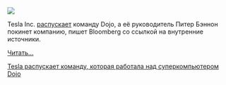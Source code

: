 <!--2025-08-09 08:43:04-->
<div class="yb">
  <div class="rss habr"><img src="https://habrastorage.org/getpro/habr/upload_files/8e9/73f/b24/8e973fb24b915d4efe97c70fdf071f47.jpg" /><p>Tesla Inc. <a href="https://www.bloomberg.com/news/articles/2025-08-07/tesla-disbands-dojo-supercomputer-team-in-blow-to-ai-effort" rel="noopener noreferrer nofollow">распускает</a> команду Dojo, а её руководитель Питер Бэннон покинет компанию, пишет Bloomberg со ссылкой на внутренние источники. </p> <a href="https://habr.com/ru/articles/935542/#habracut">Читать... <p class="titl"><a href="https://habr.com/ru/news/935542/?utm_source=habrahabr&utm_medium=rss&utm_campaign=935542">Tesla распускает команду, которая работала над суперкомпьютером Dojo</a></p></div>
</div>
